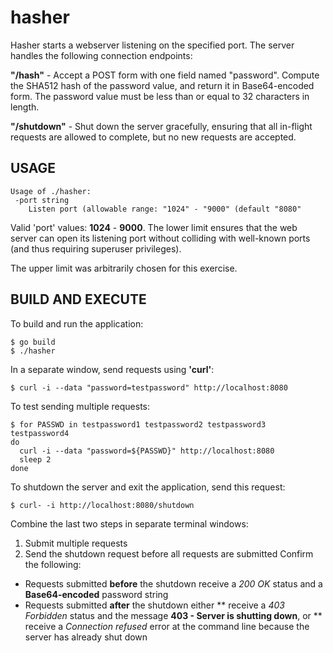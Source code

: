# hasher
Hasher starts a webserver listening on the specified port. The server handles the following connection endpoints:

**"/hash"** - Accept a POST form with one field named "password". Compute the SHA512 hash of the password value, and return it in Base64-encoded form. The password value must be less than or equal to 32 characters in length.

**"/shutdown"** - Shut down the server gracefully, ensuring that all in-flight requests are allowed to complete, but no new requests are accepted.

## USAGE
```
Usage of ./hasher:
 -port string
   	Listen port (allowable range: "1024" - "9000" (default "8080"
```

Valid 'port' values: **1024** - **9000**. The lower limit ensures that the web server can open its listening port without colliding with well-known ports (and thus requiring superuser privileges).

The upper limit was arbitrarily chosen for this exercise.

## BUILD AND EXECUTE
To build and run the application:

```
$ go build
$ ./hasher
```

In a separate window, send requests using **'curl'**:
```
$ curl -i --data "password=testpassword" http://localhost:8080
```

To test sending multiple requests:
```
$ for PASSWD in testpassword1 testpassword2 testpassword3 testpassword4
do
  curl -i --data "password=${PASSWD}" http://localhost:8080
  sleep 2
done
```

To shutdown the server and exit the application, send this
request:
```
$ curl- -i http://localhost:8080/shutdown
```

Combine the last two steps in separate terminal windows:
1. Submit multiple requests
1. Send the shutdown request before all requests are submitted
Confirm the following:
* Requests submitted **before** the shutdown receive a _200 OK_ status and a **Base64-encoded** password string
* Requests submitted **after** the shutdown either
** receive a _403 Forbidden_ status and the message **403 - Server is shutting down**, or
** receive a _Connection refused_ error at the command line because the server has already shut down
